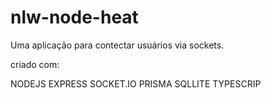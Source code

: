 # nlw-node-heat
Uma aplicação para contectar usuários via sockets.

criado com:

NODEJS
EXPRESS
SOCKET.IO
PRISMA
SQLLITE
TYPESCRIP
